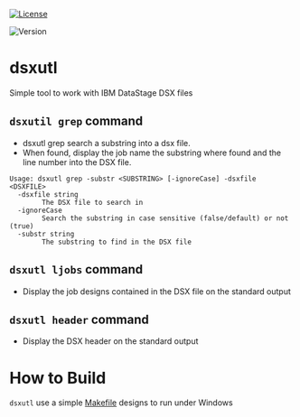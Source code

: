 [![License](https://img.shields.io/badge/License-Apache%202.0-blue.svg)](https://opensource.org/licenses/Apache-2.0)

![Version](https://img.shields.io/github/manifest-json/v/jdelvign/dsxutl)

# dsxutl
Simple tool to work with IBM DataStage DSX files

## `dsxutil grep` command
- dsxutl grep search a substring into a dsx file.
- When found, display the job name the substring where found and the line number into the DSX file.

```
Usage: dsxutl grep -substr <SUBSTRING> [-ignoreCase] -dsxfile <DSXFILE>
  -dsxfile string
        The DSX file to search in
  -ignoreCase
        Search the substring in case sensitive (false/default) or not (true)
  -substr string
        The substring to find in the DSX file
```

## `dsxutl ljobs` command
- Display the job designs contained in the DSX file on the standard output

## `dsxutl header` command
- Display the DSX header on the standard output

# How to Build
`dsxutl` use a simple [Makefile](Makefile) designs to run under Windows
